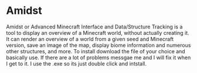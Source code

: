 # Amidst
Amidst or Advanced Minecraft Interface and Data/Structure Tracking is a tool to display an overview of a Minecraft world, without actually creating it. It can render an overview of a world from a given seed and Minecraft version, save an image of the map, display biome information and numerous other structures, and more.
To install download the file of your choice and basically use.
If there are a lot of problems messgae me and I will fix it when I get to it.
I use the .exe so its just double click and intstall. 
